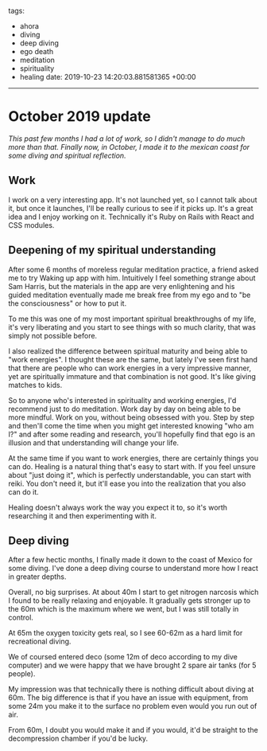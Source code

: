 tags:
- ahora
- diving
- deep diving
- ego death
- meditation
- spirituality
- healing
date: 2019-10-23 14:20:03.881581365 +00:00

---


# October 2019 update

_This past few months I had a lot of work, so I didn't manage to do much more than that. Finally now, in October, I made it to the mexican coast for some diving and spiritual reflection._

## Work

I work on a very interesting app. It's not launched yet, so I cannot talk about it, but once it launches, I'll be really curious to see if it picks up. It's a great idea and I enjoy working on it. Technically it's Ruby on Rails with React and CSS modules.

## Deepening of my spiritual understanding

After some 6 months of moreless regular meditation practice, a friend asked me to try Waking up app with him. Intuitively I feel something strange about Sam Harris, but the materials in the app are very enlightening and his guided meditation eventually made me break free from my ego and to "be the consciousness" or how to put it.

To me this was one of my most important spiritual breakthroughs of my life, it's very liberating and you start to see things with so much clarity, that was simply not possible before.

I also realized the difference between spiritual maturity and being able to "work energies". I thought these are the same, but lately I've seen first hand that there are people who can work energies in a very impressive manner, yet are spiritually immature and that combination is not good. It's like giving matches to kids.

So to anyone who's interested in spirituality and working energies, I'd recommend just to do meditation. Work day by day on being able to be more mindful. Work on you, without being obsessed with you. Step by step and then'll come the time when you might get interested knowing "who am I?" and after some reading and research, you'll hopefully find that ego is an illusion and that understanding will change your life.

At the same time if you want to work energies, there are certainly things you can do. Healing is a natural thing that's easy to start with. If you feel unsure about "just doing it", which is perfectly understandable, you can start with reiki. You don't need it, but it'll ease you into the realization that you also can do it.

Healing doesn't always work the way you expect it to, so it's worth researching it and then experimenting with it.

## Deep diving

After a few hectic months, I finally made it down to the coast of Mexico for some diving. I've done a deep diving course to understand more how I react in greater depths.

Overall, no big surprises. At about 40m I start to get nitrogen narcosis which I found to be really relaxing and enjoyable. It gradually gets stronger up to the 60m which is the maximum where we went, but I was still totally in control.

At 65m the oxygen toxicity gets real, so I see 60-62m as a hard limit for recreational diving.

We of coursed entered deco (some 12m of deco according to my dive computer) and we were happy that we have brought 2 spare air tanks (for 5 people).

My impression was that technically there is nothing difficult about diving at 60m. The big difference is that if you have an issue with equipment, from some 24m you make it to the surface no problem even would you run out of air.

From 60m, I doubt you would make it and if you would, it'd be straight to the decompression chamber if you'd be lucky.
